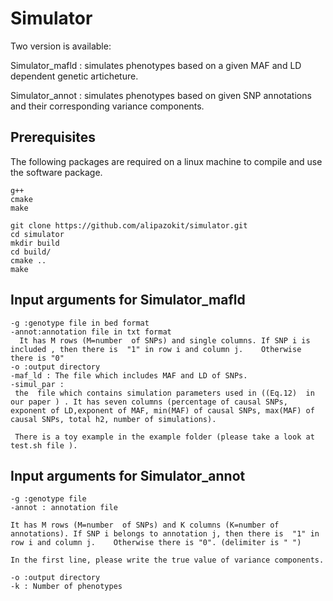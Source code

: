 # Simulator
Two version is  available:

Simulator_mafld : simulates phenotypes based on a given MAF and LD dependent genetic articheture.

Simulator_annot : simulates phenotypes based on given SNP annotations and their corresponding variance components. 


## Prerequisites
The following packages are required on a linux machine to compile and use the software package.
```
g++
cmake
make
```


```
git clone https://github.com/alipazokit/simulator.git
cd simulator
mkdir build
cd build/
cmake ..
make

```

## Input arguments for  Simulator_mafld 
```
-g :genotype file in bed format
-annot:annotation file in txt format 
  It has M rows (M=number  of SNPs) and single columns. If SNP i is included , then there is  "1" in row i and column j.    Otherwise there is "0"
-o :output directory 
-maf_ld : The file which includes MAF and LD of SNPs. 
-simul_par :
 the  file which contains simulation parameters used in ((Eq.12)  in our paper ) . It has seven columns (percentage of causal SNPs, exponent of LD,exponent of MAF, min(MAF) of causal SNPs, max(MAF) of causal SNPs, total h2, number of simulations).
 
 There is a toy example in the example folder (please take a look at test.sh file ).
 ```
 
## Input arguments for  Simulator_annot
```
-g :genotype file
-annot : annotation file
 
It has M rows (M=number  of SNPs) and K columns (K=number of annotations). If SNP i belongs to annotation j, then there is  "1" in row i and column j.    Otherwise there is "0". (delimiter is " ")

In the first line, please write the true value of variance components.

-o :output directory 
-k : Number of phenotypes
 
 ```
 
